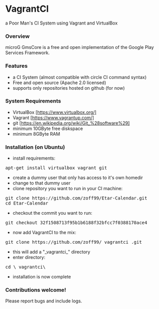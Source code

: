# VagrantCI

a Poor Man's CI System using Vagrant and VirtualBox

### Overview
microG GmsCore is a free and open implementation of the Google Play Services Framework.

### Features
- a CI System (almost compatible with circle CI command syntax)
- Free and open source (Apache 2.0 licensed)
- supports only repositories hosted on github (for now)

### System Requirements
- VirtualBox    [https://www.virtualbox.org/]
- Vagrant       [https://www.vagrantup.com/]
- git           [https://en.wikipedia.org/wiki/Git_%28software%29]
- minimum 10GByte free diskspace
- minimum 8GByte RAM

### Installation (on Ubuntu)
- install requirements:
<pre>apt-get install virtualbox vagrant git</pre>
- create a dummy user that only has access to it's own homedir
- change to that dummy user
- clone repository you want to run in your CI machine:
<pre>git clone https://github.com/zoff99/Etar-Calendar.git
cd Etar-Calendar</pre>
- checkout the commit you want to run:
<pre>git checkout 32f1508713f95b1b6188f32bfcc7f0388170ace4</pre>
- now add VagrantCI to the mix:
<pre>git clone https://github.com/zoff99/_vagrantci_.git</pre>
- this will add a "\_vagrantci\_" directory
- enter directory:
<pre>cd \_vagrantci\_</pre>
- installation is now complete

### Contributions welcome!
Please report bugs and include logs.


